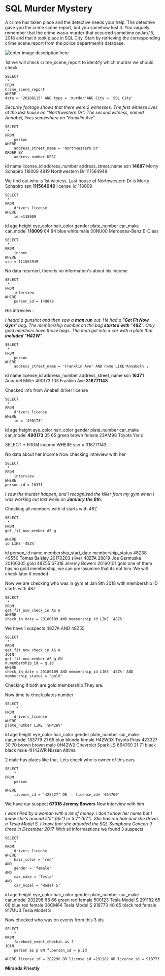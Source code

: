 
# SQL Murder Mystery

A crime has taken place and the detective needs your help. The detective gave you the crime scene report, but you somehow lost it. 
You vaguely remember that the crime was a ​murder​ that occurred sometime on ​Jan.15, 2018​ and that it took place in ​SQL City​. 
Start by retrieving the corresponding crime scene report from the police department’s database.

![enter image description here](https://mystery.knightlab.com/schema.png)

1st we will check crime_scene_report to identify which murder we should check.

    SELECT
     *
    FROM
    Crime_scene_report
    WHERE
    date = '20180115' AND type = 'murder'AND City = 'SQL City'

*Security footage shows that there were 2 witnesses. The first witness lives at the last house on "Northwestern Dr". The second witness, named Annabel, lives somewhere on "Franklin Ave".*

    SELECT
     *
    FROM
    	person
    WHERE 
      	address_street_name = 'Northwestern Dr'
    ORDER BY              
    	address_number DESC
	
id	name	license_id	address_number	address_street_name	ssn
**14887**	Morty Schapiro	118009	4919	Northwestern Dr	111564949

We find out who is 1st witness. Last house of Northwestern Dr is Morty Schapiro ssn **111564949** license_id 118009

    SELECT
     *
    FROM
    	drivers_license
    WHERE 
      	id =118009

id	age	height	eye_color	hair_color	gender	plate_number	car_make	car_model
**118009**	64	84	blue	white	male	00NU00	Mercedes-Benz	E-Class

    SELECT
     *
    FROM
    	income
    WHERE
    ssn = 111564949

No data returned, there is no information's about his income 

    SELECT
     *
    FROM
    	interview
    WHERE
    	person_id = 148879	

His intreview :

*I heard a gunshot and then saw a **man run** out. He had a "**Get Fit Now Gym**" bag. The membership number on the bag **started with** "**48Z**". Only gold members have those bags. The man got into a car with a plate that **included** "**H42W**".*

    SELECT
     *
    FROM
    	person
    WHERE 
      	address_street_name = 'Franklin Ave' AND name LIKE'Annabel%';
	
	
	

id name license_id address_number address_street_name ssn 
**16371** Annabel Miller 490173 103 Franklin Ave **318771143**


Checked info from Anabell driver license 

    SELECT
     *
    FROM
    	drivers_license
    WHERE
    	id = '490173'
	
	
id	age	height	eye_color	hair_color	gender	plate_number	car_make	car_model
**490173**	35	65	green	brown	female	23AM98	Toyota	Yaris
	

SELECT
 *
FROM
	income
WHERE
ssn = 318771143

No data about her income 
Now checking intreview with her 

    SELECT
     *
    FROM
    	interview 
    WHERE	
    person_id = 16371  

*I saw the murder happen, and I recognized the killer from my gym when I was working out last week on **January the 9th.***

Checking all members with id starts with 48Z 

    SELECT
     *
    FROM
    get_fit_now_member AS g
    
    WHERE
    id LIKE '48Z%'

id	person_id	name	membership_start_date	membership_status
48Z38	49550	Tomas Baisley	20170203	silver
48Z7A	28819	Joe Germuska	20160305	gold
48Z55	67318	Jeremy Bowers	20160101	gold
one of them has no gold membership, we can pre-asumme that its not him. We will check later if needed  

Now we are checking who was in gym at Jan 9th 2018 with membership ID starts with 48Z

    SELECT
     *
    FROM
    get_fit_now_check_in AS m
    WHERE
    check_in_date = 20180109 AND membership_id LIKE '48Z%'
   We have 1 suspects 
48Z7A AND  48Z55

    SELECT
     *
    FROM
    get_fit_now_check_in AS m
    JOIN
    get_fit_now_member AS g ON
    m.membership_id = g.id
    WHERE
    check_in_date = 20180109 AND membership_id LIKE '48Z%' AND membership_status = 'gold'
   
Checking if both are gold membership
They are.

Now time to check plates number

    SELECT
         *
    FROM
    	drivers_license
    WHERE
    plate_number LIKE '%H42W%'


id	age	height	eye_color	hair_color	gender	plate_number	car_make	car_model
183779	21	65	blue	blonde	female	H42W0X	Toyota	Prius
423327	30	70	brown	brown	male	0H42W2	Chevrolet	Spark LS
664760	21	71	black	black	male	4H42WR	Nissan	Altima

2 male has plates like that. Lets check who is owner of this cars 

    SELECT
        *
    FROM
    	person 
    
    WHERE
    	license_id = '423327' OR	license_id= '664760'
    
We have our suspect **67318	Jeremy Bowers**
Now interview with him 
  
*I was hired by a woman with a lot of money. I don't know her name but I know she's around 5'5" (65") or 5'7" (67"). She has red hair and she drives a Tesla Model S. I know that she attended the SQL Symphony Concert 3 times in December 2017.*
With all informastions we found 3 suspects 

    SELECT
    	*
    FROM
    	drivers_license
    WHERE
    	hair_color = 'red'
    AND
    	gender = 'female'
    AND
    	car_make = 'Tesla'
    AND 
    	car_model = 'Model S'


id	age	height	eye_color	hair_color	gender	plate_number	car_make	car_model
202298	68	66	green	red	female	500123	Tesla	Model S
291182	65	66	blue	red	female	08CM64	Tesla	Model S
918773	48	65	black	red	female	917UU3	Tesla	Model S

Now checked who was on events from this 3 ids

    SELECT
    	*
    FROM
    	facebook_event_checkin as f
    JOIN 
     	person as p ON f.person_id = p.id
    	
    WHERE license_id = 202298 OR license_id =291182 OR license_id = 918773
**Miranda Priestly**

